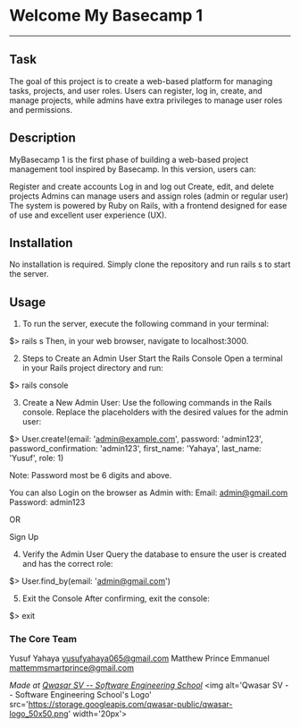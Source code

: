 # Welcome My Basecamp 1 
***

## Task
The goal of this project is to create a web-based platform for managing tasks, projects, and user roles. Users can register, log in, create, and manage projects, while admins have extra privileges to manage user roles and permissions.

## Description
MyBasecamp 1 is the first phase of building a web-based project management tool inspired by Basecamp. In this version, users can:

Register and create accounts
Log in and log out
Create, edit, and delete projects
Admins can manage users and assign roles (admin or regular user)
The system is powered by Ruby on Rails, with a frontend designed for ease of use and excellent user experience (UX).

## Installation
No installation is required. Simply clone the repository and run rails s to start the server.

## Usage
1. To run the server, execute the following command in your terminal:

$> rails s
Then, in your web browser, navigate to localhost:3000.

2. Steps to Create an Admin User
Start the Rails Console
Open a terminal in your Rails project directory and run:

$> rails console

3. Create a New Admin User:
Use the following commands in the Rails console. Replace the placeholders with the desired values for the admin user:

$> User.create!(email: 'admin@example.com', password: 'admin123', password_confirmation: 'admin123', first_name: 'Yahaya', last_name: 'Yusuf', role: 1)

Note: Password most be 6 digits and above.

You can also Login on the browser as Admin with:
Email: admin@gmail.com
Password: admin123

OR 

Sign Up

4. Verify the Admin User
Query the database to ensure the user is created and has the correct role:

$> User.find_by(email: 'admin@gmail.com')

5. Exit the Console
After confirming, exit the console:

$> exit


### The Core Team
Yusuf Yahaya <yusufyahaya065@gmail.com>
Matthew Prince Emmanuel <mattemmsmartprince@gmail.com> 

<span><i>Made at <a href='https://qwasar.io'>Qwasar SV -- Software Engineering School</a></i></span>
<span><img alt='Qwasar SV -- Software Engineering School's Logo' src='https://storage.googleapis.com/qwasar-public/qwasar-logo_50x50.png' width='20px'></span>
